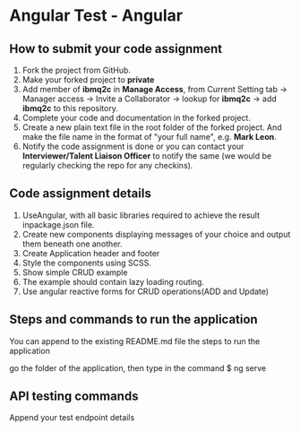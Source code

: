 # Angular Test - Angular

## How to submit your code assignment

1. Fork the project from GitHub.
2. Make your forked project to **private** 
3. Add member of **ibmq2c** in **Manage Access**,  from Current Setting tab -> Manager access -> Invite a Collaborator -> lookup for **ibmq2c** -> add  **ibmq2c** to this repository.
4. Complete your code and documentation in the forked project.
5. Create a new plain text file in the root folder of the forked project. And make the file name in the format of "your full name", e.g. **Mark Leon**.
6. Notify the code assignment is done or you can contact your **Interviewer/Talent Liaison Officer** to notify the same (we would be regularly checking the repo for any checkins).

## Code assignment details

1. UseAngular, with all basic libraries required to achieve the result inpackage.json file.
2. Create new components displaying messages of your choice and output them beneath one another.
3. Create Application header and footer
4. Style the components using SCSS.
5. Show simple CRUD example 
6. The example should contain lazy loading routing.
7. Use angular reactive forms for CRUD operations(ADD and Update) 

## Steps and commands to run the application

You can append to the existing README.md file the steps to run the application

go the folder of the application, then type in the command $ ng serve

## API testing commands

Append your test endpoint details
